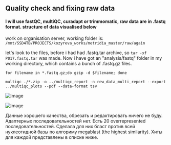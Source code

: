 ## Quality check and fixing raw data

#### I will use fastQC, multiQC, curadapt or trimmomatic, raw data are in .fastq format. structure of data visualised below

work on organisation server, working folder is: `/mnt/SSD4TB/PROJECTS/kozyreva_works/metridia_master/raw/again`

let's look to the files, before i had had .fastq.tar archive, so `tar -xf P017.fastq.tar` was made.
Now i have got an "analysis/fastq" folder in my working directory, which contains a bunch of .fastq.gz files. 

```
for filename in *.fastq.gz;do gzip -d $filename; done

multiqc ./*.zip -o ../multiqc_report -n rew_data_multi_report --export ../multiqc_plots --pdf --data-format tsv
```
![image](https://github.com/user-attachments/assets/cb90187d-5a09-48ff-a001-09b8e448ade5)

![image](https://github.com/user-attachments/assets/ac997f2a-7337-469c-9f51-43573f179522)

Данные хорошего качества, обрезать и редактировать ничего не буду. Адаптерных последовательностей нет. Есть 20 overrepresented последовательностей. Сделала для них бласт против всей нуклеотидной базы по алгориму megablast (the highest similarity). Хиты для каждой представлены в списке ниже.

